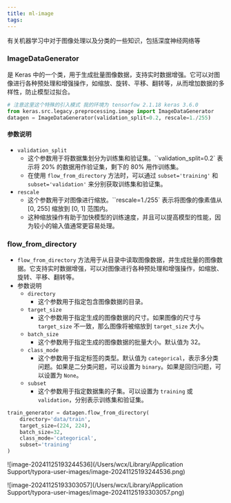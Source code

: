 ```yaml
---
title: ml-image
tags:
---
```


有关机器学习中对于图像处理以及分类的一些知识，包括深度神经网络等

<!--more-->

### ImageDataGenerator

是 Keras 中的一个类，用于生成批量图像数据，支持实时数据增强。它可以对图像进行各种预处理和增强操作，如缩放、旋转、平移、翻转等，从而增加数据的多样性，防止模型过拟合。

```python
# 注意这里这个特殊的引入模式 我的环境为 tensorfow 2.1.18 keras 3.6.0
from keras.src.legacy.preprocessing.image import ImageDataGenerator
datagen = ImageDataGenerator(validation_split=0.2, rescale=1./255)
```



#### 参数说明

- `validation_split` 
  - 这个参数用于将数据集划分为训练集和验证集。``validation_split=0.2` 表示将 20% 的数据用作验证集，剩下的 80% 用作训练集。
  - 在使用 `flow_from_directory` 方法时，可以通过 `subset='training'` 和 `subset='validation'` 来分别获取训练集和验证集。
- `rescale`
  - 这个参数用于对图像进行缩放。``rescale=1./255` 表示将图像的像素值从 [0, 255] 缩放到 [0, 1] 范围内。
  - 这种缩放操作有助于加快模型的训练速度，并且可以提高模型的性能，因为较小的输入值通常更容易处理。

### flow_from_directory

- `flow_from_directory` 方法用于从目录中读取图像数据，并生成批量的图像数据。它支持实时数据增强，可以对图像进行各种预处理和增强操作，如缩放、旋转、平移、翻转等。
- 参数说明
  - `directory`
    - 这个参数用于指定包含图像数据的目录。
  - `target_size`
    - 这个参数用于指定生成的图像数据的尺寸。如果图像的尺寸与 `target_size` 不一致，那么图像将被缩放到 `target_size` 大小。
  - `batch_size`
    - 这个参数用于指定生成的图像数据的批量大小。默认值为 32。
  - `class_mode`
    - 这个参数用于指定标签的类型。默认值为 `categorical`，表示多分类问题。如果是二分类问题，可以设置为 `binary`。如果是回归问题，可以设置为 `None`。
  - `subset`
    - 这个参数用于指定数据集的子集。可以设置为 `training` 或 `validation`，分别表示训练集和验证集。

```python
train_generator = datagen.flow_from_directory(
    directory='data/train',
    target_size=(224, 224),
    batch_size=32,
    class_mode='categorical',
    subset='training'
)
```



![image-20241125193244536](/Users/wcx/Library/Application Support/typora-user-images/image-20241125193244536.png)

![image-20241125193303057](/Users/wcx/Library/Application Support/typora-user-images/image-20241125193303057.png)

